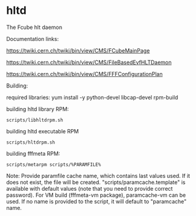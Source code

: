hltd
====

The Fcube hlt daemon

Documentation links:

https://twiki.cern.ch/twiki/bin/view/CMS/FCubeMainPage

https://twiki.cern.ch/twiki/bin/view/CMS/FileBasedEvfHLTDaemon

https://twiki.cern.ch/twiki/bin/view/CMS/FFFConfigurationPlan


Building:

required libraries:
yum install -y python-devel libcap-devel rpm-build

building hltd library RPM:
```
scripts/libhltdrpm.sh
```

building hltd executable RPM
```
scripts/hltdrpm.sh
```

building fffmeta RPM:

```
scripts/metarpm scripts/%PARAMFILE%
```

Note: Provide paramfile cache name, which contains last values used. If it does not exist, the file will be created.
"scripts/paramcache.template" is available with default values (note that you need to provide correct password).
For VM build (fffmeta-vm package), paramcache-vm can be used. If no name is provided to the script, it will default to "paramcache" name.
